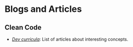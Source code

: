 # Blogs and Articles

Clean Code
----------
* *[Dev curricula](https://herbertograca.com/dev-theory-articles-listing/)*: List of articles about interesting concepts.
